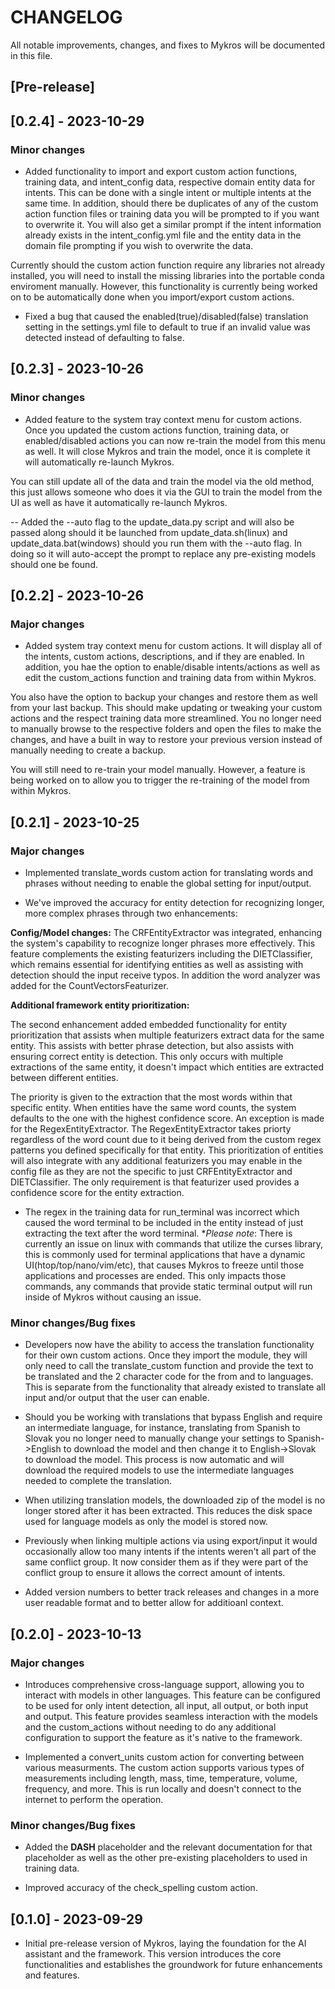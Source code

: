 # CHANGELOG

All notable improvements, changes, and fixes to Mykros will be documented in this file.

## [Pre-release]

## [0.2.4] - 2023-10-29
### Minor changes

- Added functionality to import and export custom action functions, training data, and intent_config data, respective domain entity data for intents. This can be done with a single intent or multiple intents at the same time. In addition, should there be duplicates of any of the custom action function files or training data you will be prompted to if you want to overwrite it. You will also get a similar prompt if the intent information already exists in the intent_config.yml file and the entity data in the domain file prompting if you wish to overwrite the data.

Currently should the custom action function require any libraries not already installed, you will need to install the missing libraries into the portable conda enviroment manually. However, this functionality is currently being worked on to be automatically done when you import/export custom actions.

- Fixed a bug that caused the enabled(true)/disabled(false) translation setting in the settings.yml file to default to true if an invalid value was detected instead of defaulting to false.

## [0.2.3] - 2023-10-26
### Minor changes

- Added feature to the system tray context menu for custom actions. Once you updated the custom actions function, training data, or enabled/disabled actions you can now re-train the model from this menu as well. It will close Mykros and train the model, once it is complete it will automatically re-launch Mykros.

You can still update all of the data and train the model via the old method, this just allows someone who does it via the GUI to train the model from the UI as well as have it automatically re-launch Mykros.

-- Added the --auto flag to the update_data.py script and will also be passed along should it be launched from update_data.sh(linux) and update_data.bat(windows) should you run them with the --auto flag. In doing so it will auto-accept the prompt to replace any pre-existing models should one be found. 

## [0.2.2] - 2023-10-26
### Major changes

- Added system tray context menu for custom actions. It will display all of the intents, custom actions, descriptions, and if they are enabled. In addition, you hae the option to enable/disable intents/actions as well as edit the custom_actions function and training data from within Mykros. 

You also have the option to backup your changes and restore them as well from your last backup. This should make updating or tweaking your custom actions and the respect training data more streamlined. You no longer need to manually browse to the respective folders and open the files to make the changes, and have a built in way to restore your previous version instead of manually needing to create a backup.

You will still need to re-train your model manually. However, a feature is being worked on to allow you to trigger the re-training of the model from within Mykros. 

## [0.2.1] - 2023-10-25
### Major changes

- Implemented translate_words custom action for translating words and phrases without needing to enable the global setting for input/output.

- We've improved the accuracy for entity detection for recognizing longer, more complex phrases through two enhancements:

**Config/Model changes:** The CRFEntityExtractor was integrated, enhancing the system's capability to recognize longer phrases more effectively. This feature complements the existing featurizers including the DIETClassifier, which remains essential for identifying entities as well as assisting with detection should the input receive typos. In addition the word analyzer was added for the CountVectorsFeaturizer.

**Additional framework entity prioritization:**

The second enhancement added embedded functionality for entity prioritization that assists when multiple featurizers extract data for the same entity. This assists with better phrase detection, but also assists with ensuring correct entity is detection. This only occurs with multiple extractions of the same entity, it doesn't impact which entities are extracted between different entities.

The priority is given to the extraction that the most words within that specific entity. When entities have the same word counts, the system defaults to the one with the highest confidence score. An exception is made for the RegexEntityExtractor. The RegexEntityExtractor takes priorty regardless of the word count due to it being derived from the custom regex patterns you defined specifically for that entity. This prioritization of entities will also integrate with any additional featurizers you may enable in the config file as they are not the specific to just CRFEntityExtractor and DIETClassifier. The only requirement is that featurizer used provides a confidence score for the entity extraction.

- The regex in the training data for run_terminal was incorrect which caused the word terminal to be included in the entity instead of just extracting the text after the word terminal. **Please note*: There is currently an issue on linux with commands that utilize the curses library, this is commonly used for terminal applications that have a dynamic UI(htop/top/nano/vim/etc), that causes Mykros to freeze until those applications and processes are ended. This only impacts those commands, any commands that provide static terminal output will run inside of Mykros without causing an issue.

### Minor changes/Bug fixes

- Developers now have the ability to access the translation functionality for their own custom actions. Once they import the module, they will only need to call the translate_custom function and provide the text to be translated and the 2 character code for the from and to languages. This is separate from the functionality that already existed to translate all input and/or output that the user can enable.

- Should you be working with translations that bypass English and require an intermediate language, for instance, translating from Spanish to Slovak you no longer need to manually change your settings to Spanish->English to download the model and then change it to English->Slovak to download the model. This process is now automatic and will download the required models to use the intermediate languages needed to complete the translation.

- When utilizing translation models, the downloaded zip of the model is no longer stored after it has been extracted. This reduces the disk space used for language models as only the model is stored now.

- Previously when linking multiple actions via using export/input it would occasionally allow too many intents if the intents weren't all part of the same conflict group. It now consider them as if they were part of the conflict group to ensure it allows the correct amount of intents. 

- Added version numbers to better track releases and changes in a more user readable format and to better allow for additioanl context.
 

## [0.2.0] - 2023-10-13

### Major changes

- Introduces comprehensive cross-language support, allowing you to interact with models in other languages. This feature can be configured to be used for only intent detection, all input, all output, or both input and output. This feature provides seamless interaction with the models and the custom_actions without needing to do any additional configuration to support the feature as it's native to the framework. 

- Implemented a convert_units custom action for converting between various measurments. The custom action supports various types of measurements including length, mass, time, temperature, volume, frequency, and more. This is run locally and doesn't connect to the internet to perform the operation.

### Minor changes/Bug fixes

- Added the __DASH__ placeholder and the relevant documentation for that placeholder as well as the other pre-existing placeholders to used in training data.

- Improved accuracy of the check_spelling custom action.

## [0.1.0] - 2023-09-29
- Initial pre-release version of Mykros, laying the foundation for the AI assistant and the framework. This version introduces the core functionalities and establishes the groundwork for future enhancements and features.